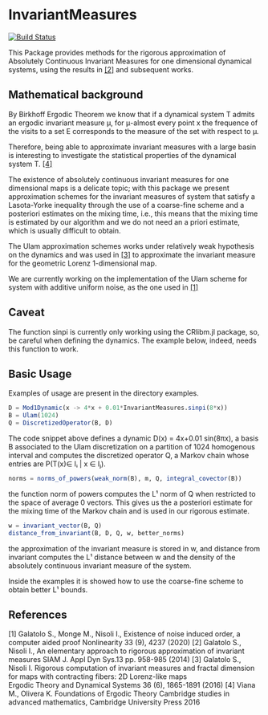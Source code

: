 # InvariantMeasures

[![Build Status](https://travis-ci.com/orkolorko/InvariantMeasures.jl.svg?branch=master)](https://travis-ci.com/orkolorko/InvariantMeasures.jl)

This Package provides methods for the rigorous approximation of Absolutely Continuous Invariant Measures for one dimensional dynamical systems,
using the results in [[2]](#2) and subsequent works.

## Mathematical background
By Birkhoff Ergodic Theorem we know that if a dynamical system T admits an ergodic invariant measure μ, for μ-almost every point x the frequence of the visits to a set E corresponds to the measure of the set with respect to μ.

Therefore, being able to approximate invariant measures with a large basin is interesting to investigate the statistical properties of the dynamical system T. [[4]](#4)

The existence of absolutely continuous invariant measures for one dimensional maps is a delicate topic; with this package we present approximation schemes for the invariant measures of system that satisfy a Lasota-Yorke inequality through the use of a coarse-fine scheme and a posteriori estimates on the mixing time, i.e., this means that the mixing time is estimated by our algorithm and we do not need an a priori estimate, which is usually difficult to obtain.

The Ulam approximation schemes works under relatively weak hypothesis on the dynamics and was used in [[3]](#3) to approximate the invariant measure for the geometric Lorenz 1-dimensional map.

We are currently working on the implementation of the Ulam scheme for system with additive uniform noise, as the one used in
[[1]](#1)

## Caveat
The function sinpi is currently only working using the CRlibm.jl
package, so, be careful when defining the dynamics. The example below, indeed, needs this function to work.
    
## Basic Usage
Examples of usage are present in the directory examples.

```julia
D = Mod1Dynamic(x -> 4*x + 0.01*InvariantMeasures.sinpi(8*x))
B = Ulam(1024)
Q = DiscretizedOperator(B, D)
```

The code snippet above defines a dynamic D(x) = 4x+0.01 sin(8πx),
a basis B associated to the Ulam discretization on a partition of 1024 homogenous interval and computes the discretized operator Q, a Markov chain whose entries are P(T(x)∈ Iᵢ | x ∈ Iⱼ).

```julia
norms = norms_of_powers(weak_norm(B), m, Q, integral_covector(B))
```

the function norm of powers computes the L¹ norm of Q when restricted to the space of average 0 vectors. This gives us the a posteriori estimate for the mixing time of the Markov chain and is used in our
rigorous estimate.

```julia
w = invariant_vector(B, Q)
distance_from_invariant(B, D, Q, w, better_norms)
```
the approximation of the invariant measure is stored in w, and distance from invariant computes the L¹ distance between w and the density of the absolutely continuous invariant measure of the system.

Inside the examples it is showed how to use the coarse-fine scheme to obtain better L¹ bounds.  

## References
<a id="1">[1]</a>
Galatolo S., Monge M., Nisoli I., Existence of noise induced order, a computer aided proof Nonlinearity 33 (9), 4237 (2020)
<a id="2">[2]</a>
Galatolo S., Nisoli I., An elementary approach to rigorous approximation of invariant
measures SIAM J. Appl Dyn Sys.13 pp. 958-985 (2014)
<a id="3">[3]</a> Galatolo S., Nisoli I. Rigorous computation of invariant measures and fractal dimension for maps with contracting fibers: 2D Lorenz-like maps  
Ergodic Theory and Dynamical Systems 36 (6), 1865-1891 (2016)
<a id="4">[4]</a> Viana M., Olivera K. Foundations of Ergodic Theory
Cambridge studies in advanced mathematics, Cambridge University Press 2016
